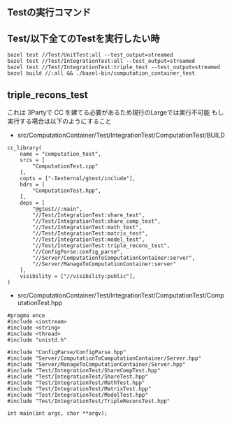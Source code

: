 Testの実行コマンド
---
## Test/以下全てのTestを実行したい時
```
bazel test //Test/UnitTest:all --test_output=streamed
bazel test //Test/IntegrationTest:all --test_output=streamed
bazel test //Test/IntegrationTest:triple_test --test_output=streamed
bazel build //:all && ./bazel-bin/computation_container_test
```

## triple_recons_test
これは 3Partyで CC を建てる必要があるため現行のLargeでは実行不可能
もし実行する場合は以下のようにすること

- src/ComputationContainer/Test/IntegrationTest/ComputationTest/BUILD
```
cc_library(
    name = "computation_test",
    srcs = [
        "ComputationTest.cpp"
    ],
    copts = ["-Iexternal/gtest/include"],
    hdrs = [
        "ComputationTest.hpp",
    ],
    deps = [
        "@gtest//:main",
        "//Test/IntegrationTest:share_test",
        "//Test/IntegrationTest:share_comp_test",
        "//Test/IntegrationTest:math_test",
        "//Test/IntegrationTest:matrix_test",
        "//Test/IntegrationTest:model_test",
        "//Test/IntegrationTest:triple_recons_test",
        "//ConfigParse:config_parse",
        "//Server/ComputationToComputationContainer:server",
        "//Server/ManageToComputationContainer:server"
    ],
    visibility = ["//visibility:public"],
)
```

- src/ComputationContainer/Test/IntegrationTest/ComputationTest/ComputationTest.hpp
```
#pragma once
#include <iostream>
#include <string>
#include <thread>
#include "unistd.h"

#include "ConfigParse/ConfigParse.hpp"
#include "Server/ComputationToComputationContainer/Server.hpp"
#include "Server/ManageToComputationContainer/Server.hpp"
#include "Test/IntegrationTest/ShareCompTest.hpp"
#include "Test/IntegrationTest/ShareTest.hpp"
#include "Test/IntegrationTest/MathTest.hpp"
#include "Test/IntegrationTest/MatrixTest.hpp"
#include "Test/IntegrationTest/ModelTest.hpp"
#include "Test/IntegrationTest/TripleReconsTest.hpp"

int main(int argc, char **argv);
```
